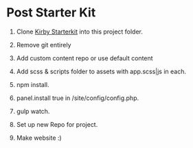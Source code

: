 # Post Starter Kit 

1. Clone [Kirby Starterkit](https://github.com/getkirby/starterkit) into this project folder.

2. Remove git entirely

3. Add custom content repo or use default content

4. Add scss & scripts folder to assets with app.scss|js in each.

5. npm install.

6. panel.install true in /site/config/config.php.

7. gulp watch.

8. Set up new Repo for project.

9. Make website :)
